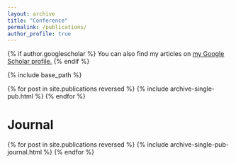 ```yaml
---
layout: archive
title: "Conference"
permalink: /publications/
author_profile: true
---
```


{% if author.googlescholar %}
  You can also find my articles on <u><a href="{{author.googlescholar}}">my Google Scholar profile</a>.</u>
{% endif %}

{% include base_path %}

{% for post in site.publications reversed %}
  {% include archive-single-pub.html %}
{% endfor %}

<h1 class="page__title">Journal</h1>
{% for post in site.publications reversed %}
  {% include archive-single-pub-journal.html %}
{% endfor %}



